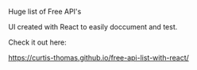 Huge list of Free API's 

UI created with React to easily doccument and test.

Check it out here:

https://curtis-thomas.github.io/free-api-list-with-react/
